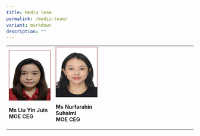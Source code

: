 ```yaml
---
title: Media Team
permalink: /media-team/
variant: markdown
description: ""
---
```

<style>
/* Add mobile responsiveness */
@media only screen and (max-width: 600px) {
  table {
    width: 100%;
  }
  img {
    max-width: 50%;
    height: auto;
    display: block;
    margin: 0 auto; /* Center the image */
  }
  p {
    text-align: center;
  }
}
</style>



<table style="min-width: 100px;">
  <colgroup>
    <col style="width: 25%;">
    <col style="width: 25%;">
    <col style="width: 25%;">
    <col style="width: 25%;">
  </colgroup>
  <tbody>
    <tr>
      <td rowspan="1" colspan="1">
        <div class="isomer-image-wrapper">
          <img height="auto" width="100%" alt="" src="/images/Media Team/9.png">
        </div>
				<p><strong>Ms Liu Yin Juin<br>MOE CEG</strong></p>
      </td>
      <td rowspan="1" colspan="1">
        <div class="isomer-image-wrapper">
          <img height="auto" width="100%" alt="" src="/images/Media Team/8.png">
        </div>
        <p><strong>Ms Nurfarahin Suhaimi</strong><br><strong>MOE CEG</strong></p>
      </td>
    </tr>
  </tbody>
</table>
